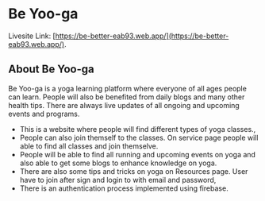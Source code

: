 # Be Yoo-ga

Livesite Link: [https://be-better-eab93.web.app/](https://be-better-eab93.web.app/).

## About Be Yoo-ga
Be Yoo-ga is a yoga learning platform where everyone of all ages people can learn. People will also be benefited from daily blogs and many other health tips. There are always live updates of all ongoing and upcoming events and programs.

* This is a website where people will find different types of yoga classes.,
* People can also join themself to the classes. On service page people will able to find all classes and join themselve.
* People will be able to find all running and upcoming events on yoga and also able to get some blogs to enhance knowledge on yoga. 
* There are also some tips and tricks on yoga on Resources page. User have to join after sign and login to with email and password,
* There is an authentication process implemented using firebase.



